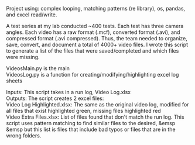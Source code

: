 Project using: complex looping, matching patterns (re library), os, pandas, and excel read/write. 

A test series at my lab conducted ~400 tests. Each test has three camera angles. Each video has a raw format (.mcf), converted format (.avi), and compressed format (.avi compressed). Thus, the team needed to organize, save, convert, and document a total of 4000+ video files. I wrote this script to generate a list of the files that were saved/completed and which files were missing. 

VideosMain.py is the main <br>
VideosLog.py is a function for creating/modifying/highlighting excel log sheets <br>

Inputs: This script takes in a run log, Video Log.xlsx <br>
Outputs: The script creates 2 excel files:  <br>
    &#9; Video Log Highlighted.xlsx: The same as the original video log, modified for all files that exist highlighted green, missing files highlighted red <br>
    &#9; Video Extra Files.xlsx: List of files found that don't match the run log. This script uses pattern matching to find similar files to the desired,
        &emsp &emsp but this list is files that include bad typos or files that are in the wrong folders.
